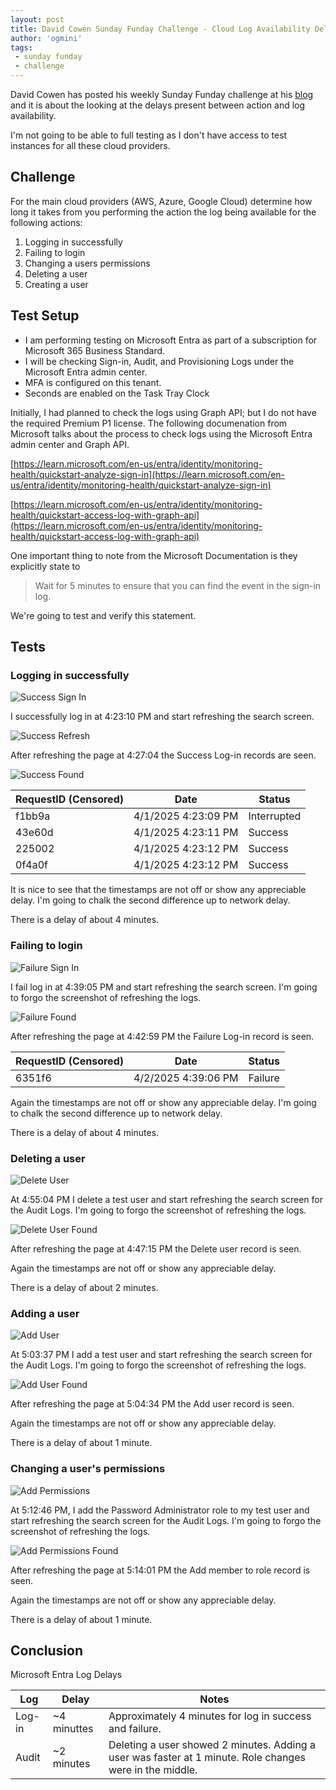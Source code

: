 ```yaml
---
layout: post
title: David Cowen Sunday Funday Challenge - Cloud Log Availability Delays
author: 'ogmini'
tags:
 - sunday funday
 - challenge
---
```


David Cowen has posted his weekly Sunday Funday challenge at his [blog](https://www.hecfblog.com/2025/03/daily-blog-793-sunday-funday-33025.html) and it is about the looking at the delays present between action and log availability.

I'm not going to be able to full testing as I don't have access to test instances for all these cloud providers.

## Challenge

For the main cloud providers (AWS, Azure, Google Cloud) determine how long it takes from you performing the action the log being available for the following actions:

1. Logging in successfully
2. Failing to login
3. Changing a users permissions
4. Deleting a user
5. Creating a user

## Test Setup

- I am performing testing on Microsoft Entra as part of a subscription for Microsoft 365 Business Standard.
- I will be checking Sign-in, Audit, and Provisioning Logs under the Microsoft Entra admin center. 
- MFA is configured on this tenant.
- Seconds are enabled on the Task Tray Clock

Initially, I had planned to check the logs using Graph API; but I do not have the required Premium P1 license. The following documenation from Microsoft talks about the process to check logs using the Microsoft Entra admin center and Graph API.

[https://learn.microsoft.com/en-us/entra/identity/monitoring-health/quickstart-analyze-sign-in](https://learn.microsoft.com/en-us/entra/identity/monitoring-health/quickstart-analyze-sign-in)

[https://learn.microsoft.com/en-us/entra/identity/monitoring-health/quickstart-access-log-with-graph-api](https://learn.microsoft.com/en-us/entra/identity/monitoring-health/quickstart-access-log-with-graph-api)
  
One important thing to note from the Microsoft Documentation is they explicitly state to 
> Wait for 5 minutes to ensure that you can find the event in the sign-in log.

We're going to test and verify this statement.

## Tests

### Logging in successfully

![Success Sign In](/images/cloudlogdelays/Success-SignIn.png)

I successfully log in at 4:23:10 PM and start refreshing the search screen.

![Success Refresh](/images/cloudlogdelays/Success-Refresh.png)

After refreshing the page at 4:27:04 the Success Log-in records are seen. 

![Success Found](/images/cloudlogdelays/Success-Found.png)

| RequestID (Censored) | Date | Status |
| --- | --- | --- |
| f1bb9a | 4/1/2025 4:23:09 PM | Interrupted |
| 43e60d | 4/1/2025 4:23:11 PM | Success | 
| 225002 | 4/1/2025 4:23:12 PM | Success |
| 0f4a0f | 4/1/2025 4:23:12 PM | Success |

It is nice to see that the timestamps are not off or show any appreciable delay. I'm going to chalk the second difference up to network delay. 

There is a delay of about 4 minutes. 

### Failing to login

![Failure Sign In](/images/cloudlogdelays/Failure-SignIn.png)

I fail log in at 4:39:05 PM and start refreshing the search screen. I'm going to forgo the screenshot of refreshing the logs.

![Failure Found](/images/cloudlogdelays/Failure-Found.png)

After refreshing the page at 4:42:59 PM the Failure Log-in record is seen.

| RequestID (Censored) | Date | Status |
| --- | --- | --- |
| 6351f6 | 4/2/2025 4:39:06 PM | Failure |

Again the timestamps are not off or show any appreciable delay. I'm going to chalk the second difference up to network delay. 

There is a delay of about 4 minutes.

### Deleting a user

![Delete User](/images/cloudlogdelays/Delete-User.png)

At 4:55:04 PM I delete a test user and start refreshing the search screen for the Audit Logs. I'm going to forgo the screenshot of refreshing the logs.

![Delete User Found](/images/cloudlogdelays/Delete-User-Found.png)

After refreshing the page at 4:47:15 PM the Delete user record is seen.

Again the timestamps are not off or show any appreciable delay.

There is a delay of about 2 minutes.

### Adding a user

![Add User](/images/cloudlogdelays/Add-User.png)

At 5:03:37 PM I add a test user and start refreshing the search screen for the Audit Logs. I'm going to forgo the screenshot of refreshing the logs.

![Add User Found](/images/cloudlogdelays/Add-User-Found.png)

After refreshing the page at 5:04:34 PM the Add user record is seen.

Again the timestamps are not off or show any appreciable delay.

There is a delay of about 1 minute.

### Changing a user's permissions

![Add Permissions](/images/cloudlogdelays/Perms.png)

At 5:12:46 PM, I add the Password Administrator role to my test user and start refreshing the search screen for the Audit Logs. I'm going to forgo the screenshot of refreshing the logs.

![Add Permissions Found](/images/cloudlogdelays/Perms-Found.png)

After refreshing the page at 5:14:01 PM the Add member to role record is seen.

Again the timestamps are not off or show any appreciable delay.

There is a delay of about 1 minute.

## Conclusion

Microsoft Entra Log Delays

| Log | Delay | Notes |
| --- | --- | --- |
| Log-in | ~4 minuttes | Approximately 4 minutes for log in success and failure. |
| Audit | ~2 minutes | Deleting a user showed 2 minutes. Adding a user was faster at 1 minute. Role changes were in the middle. |